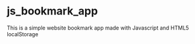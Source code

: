 # js_bookmark_app
This is a simple website bookmark app made with Javascript and HTML5 localStorage
